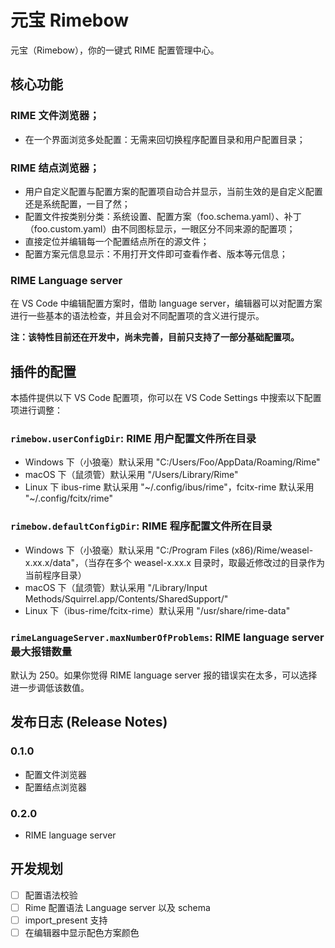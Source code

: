 # 元宝 Rimebow
元宝（Rimebow），你的一键式 RIME 配置管理中心。

## 核心功能

### RIME 文件浏览器；
- 在一个界面浏览多处配置：无需来回切换程序配置目录和用户配置目录；
### RIME 结点浏览器；
- 用户自定义配置与配置方案的配置项自动合并显示，当前生效的是自定义配置还是系统配置，一目了然；
- 配置文件按类别分类：系统设置、配置方案（foo.schema.yaml）、补丁（foo.custom.yaml）由不同图标显示，一眼区分不同来源的配置项；
- 直接定位并编辑每一个配置结点所在的源文件；
- 配置方案元信息显示：不用打开文件即可查看作者、版本等元信息；
### RIME Language server
在 VS Code 中编辑配置方案时，借助 language server，编辑器可以对配置方案进行一些基本的语法检查，并且会对不同配置项的含义进行提示。

**注：该特性目前还在开发中，尚未完善，目前只支持了一部分基础配置项。**

## 插件的配置
本插件提供以下 VS Code 配置项，你可以在 VS Code Settings 中搜索以下配置项进行调整：
### `rimebow.userConfigDir`: RIME 用户配置文件所在目录
* Windows 下（小狼毫）默认采用 "C:/Users/Foo/AppData/Roaming/Rime"
* macOS 下（鼠须管）默认采用 "/Users/Library/Rime"
* Linux 下 ibus-rime 默认采用 "~/.config/ibus/rime"，fcitx-rime 默认采用 "~/.config/fcitx/rime"
### `rimebow.defaultConfigDir`: RIME 程序配置文件所在目录
* Windows 下（小狼毫）默认采用 "C:/Program Files (x86)/Rime/weasel-x.xx.x/data"，（当存在多个 weasel-x.xx.x 目录时，取最近修改过的目录作为当前程序目录）
* macOS 下（鼠须管）默认采用 "/Library/Input Methods/Squirrel.app/Contents/SharedSupport/"
* Linux 下（ibus-rime/fcitx-rime）默认采用 "/usr/share/rime-data"
### `rimeLanguageServer.maxNumberOfProblems`: RIME language server 最大报错数量
默认为 250。如果你觉得 RIME language server 报的错误实在太多，可以选择进一步调低该数值。

## 发布日志 (Release Notes)
### 0.1.0
* 配置文件浏览器
* 配置结点浏览器

### 0.2.0
* RIME language server

## 开发规划
- [ ] 配置语法校验
- [ ] Rime 配置语法 Language server 以及 schema
- [ ] import_present 支持
- [ ] 在编辑器中显示配色方案颜色